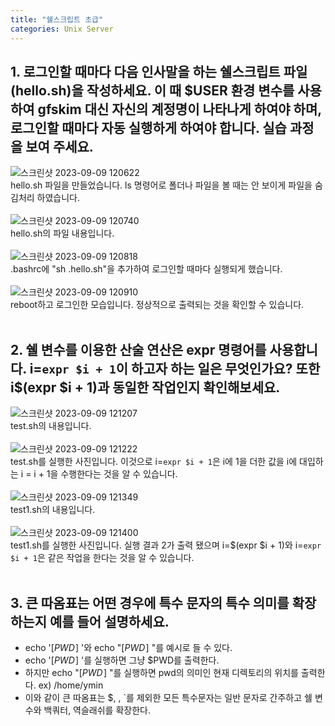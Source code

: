 ```yaml
---
title: "쉘스크립트 초급"
categories: Unix Server
---
```

## **1. 로그인할 때마다 다음 인사말을 하는 쉘스크립트 파일(hello.sh)을 작성하세요. 이 때 $USER 환경 변수를 사용하여 gfskim 대신 자신의 계정명이 나타나게 하여야 하며, 로그인할 때마다 자동 실행하게 하여야 합니다. 실습 과정을 보여 주세요.**
  ![스크린샷 2023-09-09 120622](https://github.com/JYM0923/OS/assets/71661158/aa088f71-801d-4150-8ca4-8b8efe671090)<br/>
  hello.sh 파일을 만들었습니다. ls 명령어로 폴더나 파일을 볼 때는 안 보이게 파일을 숨김처리 하였습니다.<br/><br/>
  ![스크린샷 2023-09-09 120740](https://github.com/JYM0923/OS/assets/71661158/5a7c0fa0-0d48-4984-9ea9-74f97631ad59)<br/>
  hello.sh의 파일 내용입니다.<br/><br/>
  ![스크린샷 2023-09-09 120818](https://github.com/JYM0923/OS/assets/71661158/07aa635f-be8a-4f21-9b6b-397c170abf4c)<br/>
  .bashrc에 "sh .hello.sh"을 추가하여 로그인할 때마다 실행되게 했습니다.<br/><br/>
  ![스크린샷 2023-09-09 120910](https://github.com/JYM0923/OS/assets/71661158/133f7584-2697-46fe-a216-5c1b54bcfb17)<br/>
  reboot하고 로그인한 모습입니다. 정상적으로 출력되는 것을 확인할 수 있습니다.<br/><br/>
  

## **2. 쉘 변수를 이용한 산술 연산은 expr 명령어를 사용합니다. i=`expr $i + 1`이 하고자 하는 일은 무엇인가요? 또한 i$(expr $i + 1)과 동일한 작업인지 확인해보세요.**
  ![스크린샷 2023-09-09 121207](https://github.com/JYM0923/OS/assets/71661158/8ee1c9c4-7401-4157-a0b3-946787dfc1f0)<br/>
  test.sh의 내용입니다.<br/><br/>
  ![스크린샷 2023-09-09 121222](https://github.com/JYM0923/OS/assets/71661158/35a873f2-1589-4867-b1db-1221a803b1f4)<br/>
  test.sh를 실행한 사진입니다. 이것으로 i=`expr $i + 1`은 i에 1을 더한 값을 i에 대입하는 i = i + 1을 수행한다는 것을 알 수 있습니다.<br/><br/>
  ![스크린샷 2023-09-09 121349](https://github.com/JYM0923/OS/assets/71661158/85d92534-d9aa-41e7-a917-0d9a5401f169)<br/>
  test1.sh의 내용입니다.<br/><br/>
  ![스크린샷 2023-09-09 121400](https://github.com/JYM0923/OS/assets/71661158/709a1145-2e8e-4235-a7d9-9a6900862bec)<br/>
  test1.sh를 실행한 사진입니다. 실행 결과 2가 출력 됐으며 i=$(expr $i + 1)와 i=`expr $i + 1`은 같은 작업을 한다는 것을 알 수 있습니다.<br/><br/>

## **3. 큰 따옴표는 어떤 경우에 특수 문자의 특수 의미를 확장하는지 예를 들어 설명하세요.**
  - echo '[$PWD \!]$ '와 echo "[$PWD \!]$ "를 예시로 들 수 있다.
  - echo '[$PWD \!]$ '를 실행하면 그냥 $PWD를 출력한다.
  - 하지만 echo "[$PWD \!]$ "를 실행하면 pwd의 의미인 현재 디렉토리의 위치를 출력한다. ex) /home/ymin
  - 이와 같이 큰 따옴표는 $, \, `를 제외한 모든 특수문자는 일반 문자로 간주하고 쉘 변수와 백쿼터, 역슬래쉬를 확장한다.
